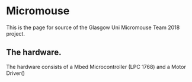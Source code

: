 # Micromouse

This is the page for source of the Glasgow Uni Micromouse Team 2018 project.

## The hardware.

The hardware consists of a Mbed Microcontroller (LPC 1768) and a Motor Driver()